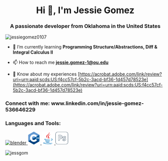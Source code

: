 <h1 align="center">Hi 👋, I'm Jessie Gomez</h1>
<h3 align="center">A passionate developer from Oklahoma in the United States</h3>

<p align="left"> <img src="https://komarev.com/ghpvc/?username=jessiegomez0107&label=Profile%20views&color=0e75b6&style=flat" alt="jessiegomez0107" /> </p>

- 🌱 I’m currently learning **Programming Structure/Abstractions, Diff & Integral Calculus II**

- 📫 How to reach me **jessie.gomez-1@ou.edu**

- 📄 Know about my experiences [https://acrobat.adobe.com/link/review?uri=urn:aaid:scds:US:f4cc57cf-5b2c-3acd-bf36-1d457d78523e](https://acrobat.adobe.com/link/review?uri=urn:aaid:scds:US:f4cc57cf-5b2c-3acd-bf36-1d457d78523e)

<h3 align="left">Connect with me: www.linkedin.com/in/jessie-gomez-536646229 </h3>
<p align="left">
</p>

<h3 align="left">Languages and Tools:</h3>
<p align="left"> <a href="https://www.blender.org/" target="_blank" rel="noreferrer"> <img src="https://download.blender.org/branding/community/blender_community_badge_white.svg" alt="blender" width="40" height="40"/> </a> <a href="https://www.w3schools.com/cpp/" target="_blank" rel="noreferrer"> <img src="https://raw.githubusercontent.com/devicons/devicon/master/icons/cplusplus/cplusplus-original.svg" alt="cplusplus" width="40" height="40"/> </a> <a href="https://www.java.com" target="_blank" rel="noreferrer"> <img src="https://raw.githubusercontent.com/devicons/devicon/master/icons/java/java-original.svg" alt="java" width="40" height="40"/> </a> <a href="https://www.photoshop.com/en" target="_blank" rel="noreferrer"> <img src="https://raw.githubusercontent.com/devicons/devicon/master/icons/photoshop/photoshop-line.svg" alt="photoshop" width="40" height="40"/> </a> </p>

<p><img align="center" src="https://github-readme-stats.vercel.app/api/top-langs?username=jessiegomez0107&show_icons=true&locale=en&layout=compact" alt="jessgom" /></p>
